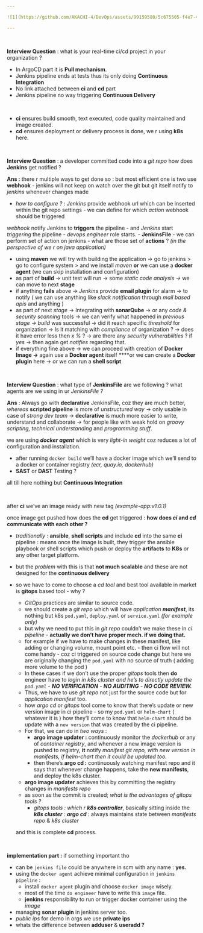 ```yaml
---

![1](https://github.com/AKACHI-4/DevOps/assets/99159580/5c675505-f4e7-4f88-83fc-9b12dc4f3804)

---
```


<br>

**Interview Question** : what is your real-time ci/cd project in your organization ?

- In ArgoCD part it is **Pull mechanism**.
- Jenkins pipeline ends at tests thus its only doing **Continuous Integration**
- No link attached between **ci** and **cd** part
- Jenkins pipeline no way triggering **Continuous Delivery**

<br>

- **ci** ensures build smooth, text executed, code quality maintained and image created.
- **cd** ensures deployment or delivery process is done, we r using **k8s** here.

<br>

**Interview Question** : a developer committed code into a *git repo* how does **Jenkins** get notified ?

**Ans :** there r multiple ways to get done so : but most efficient one is two use **webhook** - jenkins will not keep on watch over the git but git itself notify to *jenkins* whenever changes made

- *how to configure ?* : *Jenkins* provide webhook url which can be inserted within the git repo settings - we can define for which *action* webhook should be triggered

*webhook* notify Jenkins to **triggers** the pipeline - and *Jenkins* start *triggering* the pipeline - *devops engineer* role starts. - **JenkinsFile** - we can perform set of action on jenkins - what are those set of **actions** ? *(in the perspective of we r on java application)*

- using **maven** we will try with building the application → go to jenkins > go to configure system >  and we install *maven* **or** we can use a **docker agent** (we can skip installation and configuration)
- as part of **build** → unit test will run → some *static code analysis →* we can move to next **stage**
- if anything **fails** above → *Jenkins* provide **email plugin** for alarm → to notify ( we can use anything like *slack notification* through *mail based apis* and anything )
- as part of next *stage* → Integrating with **sonarQube** → or any *code & security scanning* tools → we can verify what happened in *previous stage → build* was successful → did it reach specific *threshold* for organization → Is it matching with *compliance* of organization ? → does it have error less then *x %* ? → are there any *security vulnerabilities* ? if *yes* → then again get *notifies* regarding that.
- if everything fine above → we can proceed with creation of **Docker Image →** again use a **Docker agent** itself ****or we can create a **Docker plugin** here → *or* we can run a **shell script**

<br>

**Interview Question** : what type of **JenkinsFile** are we following ? what agents are we using in ur *JenkinsFile ?*

**Ans** : Always go with **declarative** JenkinsFile, coz they are much better, *whereas* **scripted pipeline** is more of *unstructured way* → only usable in case of *strong dev team* → **declarative** is much more easier to write, understand and collaborate → for people like with weak hold on *groovy scripting, technical understanding* and *programming stuff*.

we are using ***docker agent*** which is very *light-in weight* coz reduces a lot of configuration and installation.

- after running `docker build` we’ll have a docker image which we’ll send to a docker or container registry *(ecr, quay.io, dockerhub)*
- **SAST** or **DAST** Testing ?

all till here nothing but **Continuous Integration**

<br>

after **ci** we’ve an image ready with new tag *(example-app:v1.0.1)* 

once image get pushed how does the **cd** get triggered : **how does *ci* and *cd* communicate with each other ?**

- *traditionally* : **ansible**, **shell scripts** and include **cd** into the same **ci** pipeline : means once the image is built, they trigger the ansible playbook or shell scripts which push or deploy the **artifacts** to **K8s** or any other target platform.
- but the *problem* with this is that **not much scalable** and these are not designed for the **continuous delivery**
- so we have to come to choose a *cd tool* and best tool available in market is **gitops** based tool - why ?
    - *GitOps* practices are similar to source code.
    - we should create a *git repo* which will have *application **manifest***, its nothing but k8s `pod.yaml`, `deploy.yaml` or `service.yaml` *(for example only)*
    - but why we need to put this in *git repo* couldn’t we make these in *ci pipeline* - **actually we don’t have proper mech. if we doing that.**
    - for example if we have to make changes in these manifest, like adding or changing volume, mount point etc. - then ci flow will not come handy - coz ci triggered on source code change but here we are originally changing the `pod.yaml` with no source of truth ( adding more volume to the pod )
    - In these cases if we don’t use the proper *gitops* tools then **do** engineer have to *login in k8s cluster and he’s to directly update the `pod.yaml` - **NO VERIFICATION** - **NO AUDITING** - **NO CODE REVIEW.***
    - Thus, we have to use *git repo* not just for the source code but for *application manifest* too.
    - how *argo cd* or *gitops* tool come to know that there’s update or new version image in ci pipeline - so my `pod.yaml` or `helm-chart` ( whatever it is ) how they’ll come to know that `helm-chart` should be update with a `new version` that was created by the ci pipeline.
    - For that, we can do in *two ways* :
        - **argo image updater :** continuously monitor the *dockerhub* or any of *container registry*, and whenever a new image version is pushed to registry, **it** notify *manifest git repo, with new version in manifests, if helm-chart then it could be updated too.*
        - then there’s **argo cd :** continuously watching manifest repo and it says that whenever change happens, take the **new manifests**, and deploy the k8s cluster.
    - **argo image updater** achieves this by committing the registry changes in *manifests repo*
    - as soon as the commit is created; *what is the advantages of gitops tools ?*
        - *gitops tools : which r **k8s controller***, basically sitting inside the ***k8s cluster** : **argo cd*** : always maintains state between *manifests repo* & *k8s cluster*
    
    and this is complete **cd** process.
    
<br>

**implementation part :** if something important tho

- can be `jenkins file` could be anywhere in scm with any name : **yes.**
- using the `docker agent` achieve minimal configuration in `jenkins pipeline` :
    - install `docker agent` plugin and choose `docker image` wisely.
    - most of the time `do engineer` have to write this `image` file.
    - **jenkins** responsibility to run or trigger docker container using the *image*
- managing **sonar plugin** in jenkins server too.
- *public ips* for demo in orgs we use **private ips**
- whats the difference between **adduser** & **useradd ?**
